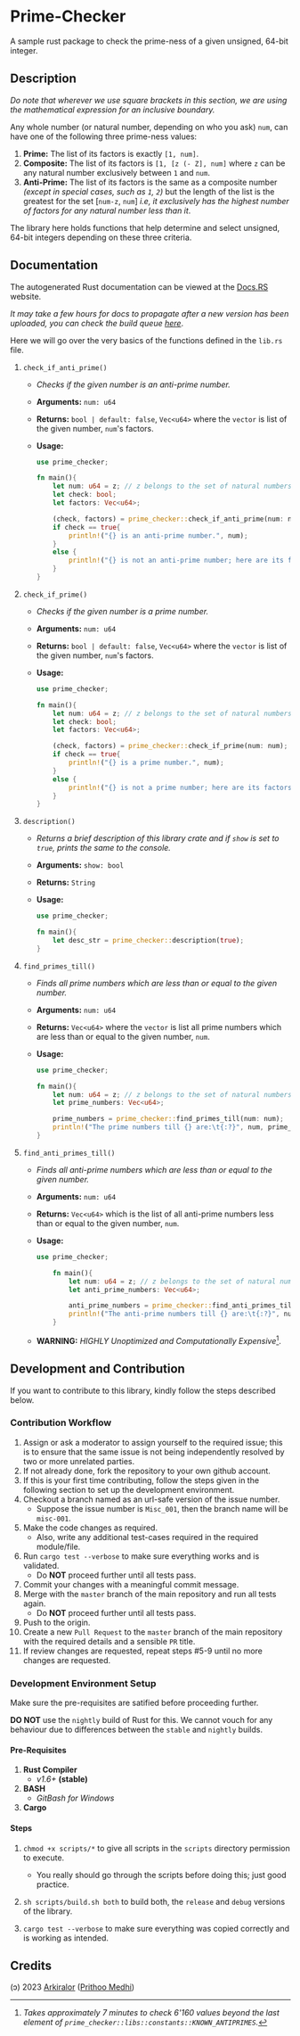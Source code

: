 # Prime-Checker

A sample rust package to check the prime-ness of a given unsigned, 64-bit integer.

## Description

_Do note that wherever we use square brackets in this section, we are using the mathematical expression for an inclusive boundary._

Any whole number (or natural number, depending on who you ask) `num`, can have one of the following three prime-ness values:

1. __Prime:__ The list of its factors is exactly `[1, num]`.
2. __Composite:__ The list of its factors is `[1, [z (- Z], num]` where `z` can be any natural number exclusively between `1` and `num`.
3. __Anti-Prime:__ The list of its factors is the same as a composite number _(except in special cases, such as `1`, `2`)_ but the length of the list is the greatest for the set [`num-z`, `num`] _i.e, it exclusively has the highest number of factors for any natural number less than it_.

The library here holds functions that help determine and select unsigned, 64-bit integers depending on these three criteria.

## Documentation

The autogenerated Rust documentation can be viewed at the [Docs.RS](https://docs.rs/prime-checker/latest/prime_checker/) website.

_It may take a few hours for docs to propagate after a new version has been uploaded, you can check the build queue [here](https://docs.rs/releases/queue)_.

Here we will go over the very basics of the functions defined in the `lib.rs` file.

1. `check_if_anti_prime()`
  
    - _Checks if the given number is an anti-prime number._
    - __Arguments:__ `num: u64`
    - __Returns:__ `bool | default: false`, `Vec<u64>` where the `vector` is list of the given number, `num`'s factors.
    - __Usage:__

        ```rs
        use prime_checker;

        fn main(){
            let num: u64 = z; // z belongs to the set of natural numbers and is only used as a placeholder by us in this README.
            let check: bool;
            let factors: Vec<u64>;

            (check, factors) = prime_checker::check_if_anti_prime(num: num);
            if check == true{
                println!("{} is an anti-prime number.", num);
            }
            else {
                println!("{} is not an anti-prime number; here are its factors: {:?}", num, factors);
            }
        }
        ```

2. `check_if_prime()`

    - _Checks if the given number is a prime number._
    - __Arguments:__ `num: u64`
    - __Returns:__ `bool | default: false`, `Vec<u64>` where the `vector` is list of the given number, `num`'s factors.
    - __Usage:__

        ```rs
        use prime_checker;

        fn main(){
            let num: u64 = z; // z belongs to the set of natural numbers and is only used as a placeholder by us in this README.
            let check: bool;
            let factors: Vec<u64>;

            (check, factors) = prime_checker::check_if_prime(num: num);
            if check == true{
                println!("{} is a prime number.", num);
            }
            else {
                println!("{} is not a prime number; here are its factors: {:?}", num, factors);
            }
        }
        ```

3. `description()`

    - _Returns a brief description of this library crate and if `show` is set to `true`, prints the same to the console._
    - __Arguments:__ `show: bool`
    - __Returns:__ `String`
    - __Usage:__

        ```rs
        use prime_checker;

        fn main(){
            let desc_str = prime_checker::description(true);
        }
        ```

4. `find_primes_till()`

    - _Finds all prime numbers which are less than or equal to the given number._
    - __Arguments:__ `num: u64`
    - __Returns:__ `Vec<u64>` where the `vector` is list all prime numbers which are less than or equal to the given number, `num`.
    - __Usage:__

        ```rs
        use prime_checker;

        fn main(){
            let num: u64 = z; // z belongs to the set of natural numbers and is only used as a placeholder by us in this README.
            let prime_numbers: Vec<u64>;

            prime_numbers = prime_checker::find_primes_till(num: num);
            println!("The prime numbers till {} are:\t{:?}", num, prime_numbers);
        }
        ```

5. `find_anti_primes_till()`

    - _Finds all anti-prime numbers which are less than or equal to the given number._
    - __Arguments:__ `num: u64`
    - __Returns:__ `Vec<u64>` which is the list of all anti-prime numbers less than or equal to the given number, `num`.
    - __Usage:__

        ```rs
        use prime_checker;

            fn main(){
                let num: u64 = z; // z belongs to the set of natural numbers and is only used as a placeholder by us in this README.
                let anti_prime_numbers: Vec<u64>;

                anti_prime_numbers = prime_checker::find_anti_primes_till(num: num);
                println!("The anti-prime numbers till {} are:\t{:?}", num, anti_prime_numbers);
            }
        ```

    - __WARNING:__ _HIGHLY Unoptimized and Computationally Expensive_[^1].

## Development and Contribution

If you want to contribute to this library, kindly follow the steps described below.

### Contribution Workflow

1. Assign or ask a moderator to assign yourself to the required issue; this is to ensure that the same issue is not being independently resolved by two or more unrelated parties.
2. If not already done, fork the repository to your own github account.
3. If this is your first time contributing, follow the steps given in the following section to set up the development environment.
4. Checkout a branch named as an url-safe version of the issue number.
    - Suppose the issue number is `Misc_001`, then the branch name will be `misc-001`.
5. Make the code changes as required.
   - Also, write any additional test-cases required in the required module/file.
6. Run `cargo test --verbose` to make sure everything works and is validated.
   - Do __NOT__ proceed further until all tests pass.
7. Commit your changes with a meaningful commit message.
8. Merge with the `master` branch of the main repository and run all tests again.
   - Do __NOT__ proceed further until all tests pass.
9. Push to the origin.
10. Create a new `Pull Request` to the `master` branch of the main repository with the required details and a sensible `PR` title.
11. If review changes are requested, repeat steps #5-9 until no more changes are requested.

### Development Environment Setup

Make sure the pre-requisites are satified before proceeding further.

__DO NOT__ use the `nightly` build of Rust for this. We cannot vouch for any behaviour due to differences between the `stable` and `nightly` builds.

#### Pre-Requisites

1. __Rust Compiler__
   - _v1.6+_ __(stable)__
2. __BASH__
   - _GitBash for Windows_
3. __Cargo__

#### Steps

1. `chmod +x scripts/*` to give all scripts in the `scripts` directory permission to execute.

    - You really should go through the scripts before doing this; just good practice.
2. `sh scripts/build.sh both` to build both, the `release` and `debug` versions of the library.
3. `cargo test --verbose` to make sure everything was copied correctly and is working as intended.

## Credits

(ɔ) 2023 [Arkiralor](https://www.github.com/Arkiralor) ([Prithoo Medhi](mailto:prithoo11335@gmail.com))

[^1]: _Takes approximately 7 minutes to check 6'160 values beyond the last element of `prime_checker::libs::constants::KNOWN_ANTIPRIMES`._
